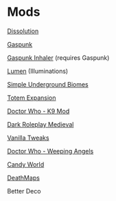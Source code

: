 # Mods
 [Dissolution](https://github.com/Ladysnake/Requiem)

 [Gaspunk](https://github.com/Ladysnake/Gaspunk)
 
 [Gaspunk Inhaler](https://github.com/UpcraftLP/Gaspunk-Inhaler) (requires Gaspunk)

 [Lumen](https://github.com/Ladysnake/Illuminations/tree/lumen) (Illuminations)

 [Simple Underground Biomes](https://github.com/Lemonszz/Simple-Underground-Biomes)

 [Totem Expansion](https://github.com/Lemonszz/Totem-Expansion)

 [Doctor Who - K9 Mod](https://github.com/LotuxPunk/K9)

 [Dark Roleplay Medieval](https://dark-roleplay.net/html/mods/drpmedieval/drpmedieval.php)

 [Vanilla Tweaks](https://github.com/StrikerRockers-Mods/VanillaTweaks/1.12)

 [Doctor Who - Weeping Angels](https://github.com/SandedShoes/Weeping-Angels)

 [Candy World](https://github.com/ochotonida/candymod)

 [DeathMaps](https://github.com/NerdHubMC/DeathMaps)

 Better Deco